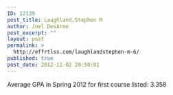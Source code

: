 ```yaml
---
ID: 12139
post_title: Laughland,Stephen M
author: Joel DesArmo
post_excerpt: ""
layout: post
permalink: >
  http://effrtlss.com/laughlandstephen-m-6/
published: true
post_date: 2012-11-02 20:50:01
---
```

<p>Average GPA in Spring 2012 for first course listed: 3.358</p>